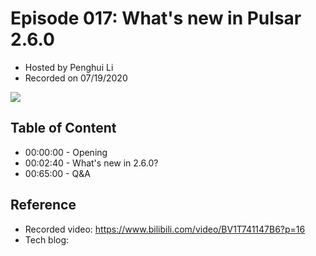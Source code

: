 # Episode 017: What's new in Pulsar 2.6.0

- Hosted by Penghui Li
- Recorded on 07/19/2020

![](/image/017.png)

## Table of Content

- 00:00:00 - Opening
- 00:02:40 - What's new in 2.6.0?
- 00:65:00 - Q&A

## Reference 

- Recorded video: https://www.bilibili.com/video/BV1T741147B6?p=16
- Tech blog: 
